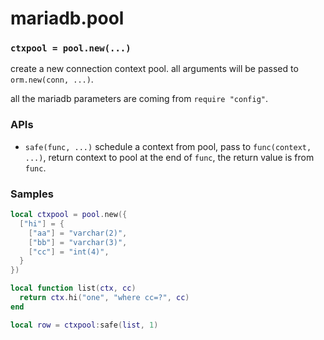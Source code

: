 mariadb.pool
============

### `ctxpool = pool.new(...)`

create a new connection context pool. all arguments will be passed to `orm.new(conn, ...)`.

all the mariadb parameters are coming from `require "config"`.

### APIs
* `safe(func, ...)` schedule a context from pool, pass to `func(context, ...)`, return context to pool at the end of `func`, the return value is from `func`.

### Samples
```lua
local ctxpool = pool.new({
  ["hi"] = {
    ["aa"] = "varchar(2)",
    ["bb"] = "varchar(3)",
    ["cc"] = "int(4)",
  }
})

local function list(ctx, cc)
  return ctx.hi("one", "where cc=?", cc)
end

local row = ctxpool:safe(list, 1)
```
